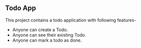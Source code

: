 ## Todo App

This project contains a todo application with following features-
- Anyone can create a Todo.
- Anyone can see their existing Todo.
- Anyone can mark a todo as done.

